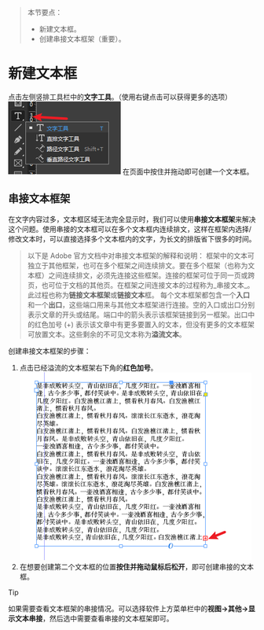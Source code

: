 > 本节要点：
> - 新建文本框。
> - 创建串接文本框架（重要）。


# 新建文本框
点击左侧竖排工具栏中的**文字工具**。（使用右键点击可以获得更多的选项）![](../data/Pasted%20image%2020230501165030.png)
在页面中按住并拖动即可创建一个文本框。

## 串接文本框架
在文字内容过多，文本框区域无法完全显示时，我们可以使用**串接文本框架**来解决这个问题。使用串接的文本框可以在多个文本框内连续排文，这样在框架内选择/修改文本时，可以直接选择多个文本框内的文字，为长文的排版省下很多的时间。

> 以下是 Adobe 官方文档中对串接文本框架的解释和说明：
> 框架中的文本可独立于其他框架，也可在多个框架之间连续排文。要在多个框架（也称为文本框）之间连续排文，必须先连接这些框架。连接的框架可位于同一页或跨页，也可位于文档的其他页。在框架之间连接文本的过程称为_串接文本_。此过程也称为**链接文本框架**或**链接文本**框。
> 每个文本框架都包含一个**入口**和一个**出口**，这些端口用来与其他文本框架进行连接。空的入口或出口分别表示文章的开头或结尾。端口中的箭头表示该框架链接到另一框架。出口中的红色加号 (+) 表示该文章中有更多要置入的文本，但没有更多的文本框架可放置文本。这些剩余的不可见文本称为**溢流文本**。

创建串接文本框架的步骤：
1. 点击已经溢流的文本框架右下角的**红色加号**。![](../data/Pasted%20image%2020230501170410.png)
2. 在想要创建第二个文本框的位置**按住并拖动鼠标后松开**，即可创建串接的文本框。

> [!Tip]
> 如果需要查看文本框架的串接情况。可以选择软件上方菜单栏中的**视图->其他->显示文本串接**，然后选中需要查看串接的文本框架即可。